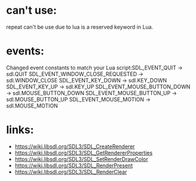 # can't use:
repeat can't be use due to lua is a reserved keyword in Lua.




# events:
Changed event constants to match your Lua script:SDL_EVENT_QUIT → sdl.QUIT
SDL_EVENT_WINDOW_CLOSE_REQUESTED → sdl.WINDOW_CLOSE
SDL_EVENT_KEY_DOWN → sdl.KEY_DOWN
SDL_EVENT_KEY_UP → sdl.KEY_UP
SDL_EVENT_MOUSE_BUTTON_DOWN → sdl.MOUSE_BUTTON_DOWN
SDL_EVENT_MOUSE_BUTTON_UP → sdl.MOUSE_BUTTON_UP
SDL_EVENT_MOUSE_MOTION → sdl.MOUSE_MOTION

# links:
- https://wiki.libsdl.org/SDL3/SDL_CreateRenderer
- https://wiki.libsdl.org/SDL3/SDL_GetRendererProperties
- https://wiki.libsdl.org/SDL3/SDL_SetRenderDrawColor
- https://wiki.libsdl.org/SDL3/SDL_RenderPresent
- https://wiki.libsdl.org/SDL3/SDL_RenderClear

